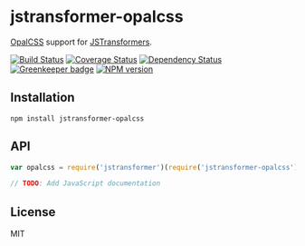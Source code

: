 # jstransformer-opalcss

[OpalCSS](https://github.com/robloach/opalcss) support for [JSTransformers](http://github.com/jstransformers).

[![Build Status](https://img.shields.io/travis/jstransformers/jstransformer-opalcss/master.svg)](https://travis-ci.org/jstransformers/jstransformer-opalcss)
[![Coverage Status](https://img.shields.io/codecov/c/github/jstransformers/jstransformer-opalcss/master.svg)](https://codecov.io/gh/jstransformers/jstransformer-opalcss)
[![Dependency Status](https://img.shields.io/david/jstransformers/jstransformer-opalcss/master.svg)](http://david-dm.org/jstransformers/jstransformer-opalcss)
[![Greenkeeper badge](https://badges.greenkeeper.io/jstransformers/jstransformer-opalcss.svg)](https://greenkeeper.io/)
[![NPM version](https://img.shields.io/npm/v/jstransformer-opalcss.svg)](https://www.npmjs.org/package/jstransformer-opalcss)

## Installation

    npm install jstransformer-opalcss

## API

```js
var opalcss = require('jstransformer')(require('jstransformer-opalcss'))

// TODO: Add JavaScript documentation
```

## License

MIT
